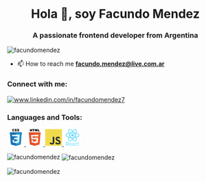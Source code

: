 <h1 align="center">Hola 👋, soy Facundo Mendez</h1>
<h3 align="center">A passionate frontend developer from Argentina</h3>

<p align="left"> <img src="https://komarev.com/ghpvc/?username=facundomendez&label=Profile%20views&color=0e75b6&style=flat" alt="facundomendez" /> </p>

- 📫 How to reach me **facundo.mendez@live.com.ar**

<h3 align="left">Connect with me:</h3>
<p align="left">
<a href="https://linkedin.com/in/www.linkedin.com/in/facundomendez7" target="blank"><img align="center" src="https://raw.githubusercontent.com/rahuldkjain/github-profile-readme-generator/master/src/images/icons/Social/linked-in-alt.svg" alt="www.linkedin.com/in/facundomendez7" height="30" width="40" /></a>
</p>

<h3 align="left">Languages and Tools:</h3>
<p align="left"> <a href="https://www.w3schools.com/css/" target="_blank" rel="noreferrer"> <img src="https://raw.githubusercontent.com/devicons/devicon/master/icons/css3/css3-original-wordmark.svg" alt="css3" width="40" height="40"/> </a> <a href="https://www.w3.org/html/" target="_blank" rel="noreferrer"> <img src="https://raw.githubusercontent.com/devicons/devicon/master/icons/html5/html5-original-wordmark.svg" alt="html5" width="40" height="40"/> </a> <a href="https://developer.mozilla.org/en-US/docs/Web/JavaScript" target="_blank" rel="noreferrer"> <img src="https://raw.githubusercontent.com/devicons/devicon/master/icons/javascript/javascript-original.svg" alt="javascript" width="40" height="40"/> </a> <a href="https://reactjs.org/" target="_blank" rel="noreferrer"> <img src="https://raw.githubusercontent.com/devicons/devicon/master/icons/react/react-original-wordmark.svg" alt="react" width="40" height="40"/> </a> </p>

<p><img align="left" src="https://github-readme-stats.vercel.app/api/top-langs?username=facundomendez&show_icons=true&locale=en&layout=compact" alt="facundomendez" /></p>

<p>&nbsp;<img align="center" src="https://github-readme-stats.vercel.app/api?username=facundomendez&show_icons=true&locale=en" alt="facundomendez" /></p>

<p><img align="center" src="https://github-readme-streak-stats.herokuapp.com/?user=facundomendez&" alt="facundomendez" /></p>
